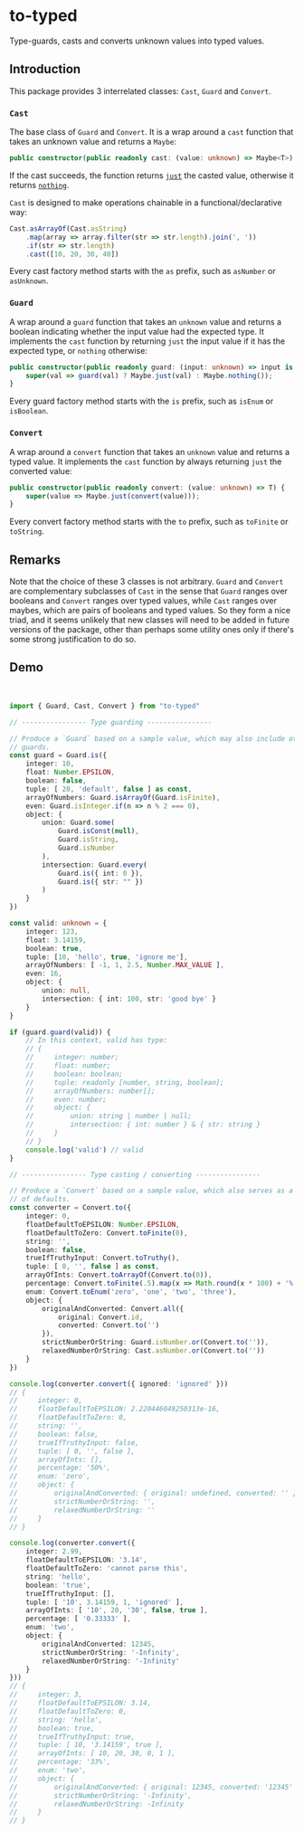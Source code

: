# to-typed

Type-guards, casts and converts unknown values into typed values. 

## Introduction

This package provides 3 interrelated classes: `Cast`, `Guard` and `Convert`. 

### `Cast`

The base class of `Guard` and `Convert`. It is a wrap around a `cast` function that takes an unknown value and returns a `Maybe`:

```typescript
public constructor(public readonly cast: (value: unknown) => Maybe<T>) { }
```

If the cast succeeds, the function returns [`just`](https://github.com/jsoldi/to-typed/blob/09cb2e6adc5cf684dee56c0bd01e1e21d6b94780/src/lib/maybe.ts#L7) the casted value, otherwise it returns [`nothing`](https://github.com/jsoldi/to-typed/blob/09cb2e6adc5cf684dee56c0bd01e1e21d6b94780/src/lib/maybe.ts#L11). 

`Cast` is designed to make operations chainable in a functional/declarative way:

```typescript
Cast.asArrayOf(Cast.asString)
    .map(array => array.filter(str => str.length).join(', '))
    .if(str => str.length)
    .cast([10, 20, 30, 40])
```

Every cast factory method starts with the `as` prefix, such as `asNumber` or `asUnknown`.

### `Guard`

A wrap around a `guard` function that takes an `unknown` value and returns a boolean indicating whether the input value had the expected type. It implements the `cast` function by returning `just` the input value if it has the expected type, or `nothing` otherwise:

```typescript
public constructor(public readonly guard: (input: unknown) => input is T) { 
    super(val => guard(val) ? Maybe.just(val) : Maybe.nothing());
}
```

Every guard factory method starts with the `is` prefix, such as `isEnum` or `isBoolean`.

### `Convert`

A wrap around a `convert` function that takes an `unknown` value and returns a typed value. It implements the `cast` function by always returning `just` the converted value:

```typescript
public constructor(public readonly convert: (value: unknown) => T) {
    super(value => Maybe.just(convert(value)));
}
```

Every convert factory method starts with the `to` prefix, such as `toFinite` or `toString`.

## Remarks

Note that the choice of these 3 classes is not arbitrary. `Guard` and `Convert` are complementary subclasses of `Cast` in the sense that `Guard` ranges over booleans and `Convert` ranges over typed values, while `Cast` ranges over maybes, which are pairs of booleans and typed values. So they form a nice triad, and it seems unlikely that new classes will need to be added in future versions of the package, other than perhaps some utility ones only if there's some strong justification to do so.

## Demo
 
```typescript
import { Guard, Cast, Convert } from "to-typed"

// ---------------- Type guarding ----------------

// Produce a `Guard` based on a sample value, which may also include other 
// guards.
const guard = Guard.is({
    integer: 10,
    float: Number.EPSILON,
    boolean: false,
    tuple: [ 20, 'default', false ] as const,
    arrayOfNumbers: Guard.isArrayOf(Guard.isFinite),
    even: Guard.isInteger.if(n => n % 2 === 0),
    object: {
        union: Guard.some(
            Guard.isConst(null),
            Guard.isString, 
            Guard.isNumber
        ),
        intersection: Guard.every(
            Guard.is({ int: 0 }), 
            Guard.is({ str: "" })
        )
    }
})

const valid: unknown = {
    integer: 123,
    float: 3.14159,
    boolean: true,
    tuple: [10, 'hello', true, 'ignore me'],
    arrayOfNumbers: [ -1, 1, 2.5, Number.MAX_VALUE ],
    even: 16,
    object: {
        union: null,
        intersection: { int: 100, str: 'good bye' }
    }
}

if (guard.guard(valid)) {    
    // In this context, valid has type:
    // {
    //     integer: number;
    //     float: number;
    //     boolean: boolean;
    //     tuple: readonly [number, string, boolean];
    //     arrayOfNumbers: number[];
    //     even: number;
    //     object: {
    //         union: string | number | null;
    //         intersection: { int: number } & { str: string }
    //     }
    // }
    console.log('valid') // valid
}

// ---------------- Type casting / converting ----------------

// Produce a `Convert` based on a sample value, which also serves as a set 
// of defaults.
const converter = Convert.to({
    integer: 0,
    floatDefaultToEPSILON: Number.EPSILON,
    floatDefaultToZero: Convert.toFinite(0),
    string: '',
    boolean: false,
    trueIfTruthyInput: Convert.toTruthy(), 
    tuple: [ 0, '', false ] as const,
    arrayOfInts: Convert.toArrayOf(Convert.to(0)),
    percentage: Convert.toFinite(.5).map(x => Math.round(x * 100) + '%'),
    enum: Convert.toEnum('zero', 'one', 'two', 'three'),
    object: {
        originalAndConverted: Convert.all({ 
            original: Convert.id, 
            converted: Convert.to('') 
        }),
        strictNumberOrString: Guard.isNumber.or(Convert.to('')),
        relaxedNumberOrString: Cast.asNumber.or(Convert.to(''))
    }
})

console.log(converter.convert({ ignored: 'ignored' }))
// {
//     integer: 0,
//     floatDefaultToEPSILON: 2.220446049250313e-16,
//     floatDefaultToZero: 0,
//     string: '',
//     boolean: false,
//     trueIfTruthyInput: false,
//     tuple: [ 0, '', false ],
//     arrayOfInts: [],
//     percentage: '50%',
//     enum: 'zero',
//     object: {
//         originalAndConverted: { original: undefined, converted: '' },
//         strictNumberOrString: '',
//         relaxedNumberOrString: ''
//     }
// }

console.log(converter.convert({
    integer: 2.99,
    floatDefaultToEPSILON: '3.14',
    floatDefaultToZero: 'cannot parse this',
    string: 'hello',
    boolean: 'true',
    trueIfTruthyInput: [],
    tuple: [ '10', 3.14159, 1, 'ignored' ],
    arrayOfInts: [ '10', 20, '30', false, true ],
    percentage: [ '0.33333' ],
    enum: 'two',
    object: {
        originalAndConverted: 12345,
        strictNumberOrString: '-Infinity',
        relaxedNumberOrString: '-Infinity'
    }
}))
// {
//     integer: 3,
//     floatDefaultToEPSILON: 3.14,
//     floatDefaultToZero: 0,
//     string: 'hello',
//     boolean: true,
//     trueIfTruthyInput: true,
//     tuple: [ 10, '3.14159', true ],
//     arrayOfInts: [ 10, 20, 30, 0, 1 ],
//     percentage: '33%',
//     enum: 'two',
//     object: {
//         originalAndConverted: { original: 12345, converted: '12345' },
//         strictNumberOrString: '-Infinity',
//         relaxedNumberOrString: -Infinity
//     }
// }
```
